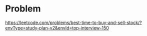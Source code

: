 # Problem

https://leetcode.com/problems/best-time-to-buy-and-sell-stock/?envType=study-plan-v2&envId=top-interview-150
